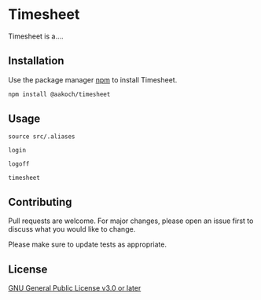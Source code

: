 # Timesheet

Timesheet is a....

## Installation

Use the package manager [npm](https://www.npmjs.com/) to install Timesheet.

```bash
npm install @aakoch/timesheet
```

## Usage

```shell
source src/.aliases

login

logoff

timesheet
```

## Contributing
Pull requests are welcome. For major changes, please open an issue first to discuss what you would like to change.

Please make sure to update tests as appropriate.

## License
[GNU General Public License v3.0 or later](https://www.gnu.org/licenses/gpl-3.0.html)